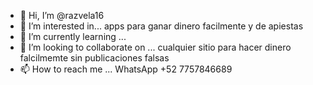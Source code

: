 - 👋 Hi, I’m @razvela16
- 👀 I’m interested in... apps para ganar dinero facilmente y de apiestas
- 🌱 I’m currently learning ...
- 💞️ I’m looking to collaborate on ... cualquier sitio para hacer dinero falcilmemte sin publicaciones falsas
- 📫 How to reach me ... WhatsApp +52 7757846689

<!---
razvela16/razvela16 is a ✨ special ✨ repository because its `README.md` (this file) appears on your GitHub profile.
You can click the Preview link to take a look at your changes.
--->
